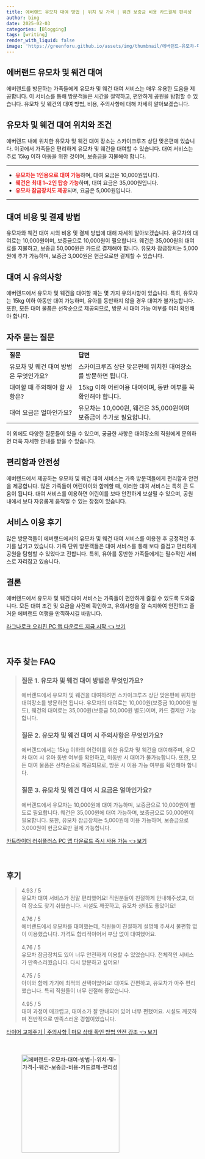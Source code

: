```yaml
---
title: 에버랜드 유모차 대여 방법 | 위치 및 가격 | 웨건 보증금 비용 카드결제 편리성
author: bing
date: 2025-02-03
categories: [Blogging]
tags: [writing]
render_with_liquid: false
image: 'https://greenforu.github.io/assets/img/thumbnail/에버랜드-유모차-대여-방법-|-위치-및-가격-|-웨건-보증금-비용-카드결제-편리성.webp'
---
```



<h2 id='에버랜드_유모차_웨건_대여'>에버랜드 유모차 및 웨건 대여</h2>

<p>에버랜드를 방문하는 가족들에게 유모차 및 웨건 대여 서비스는 매우 유용한 도움을 제공합니다. 이 서비스를 통해 방문객들은 시간을 절약하고, 편안하게 공원을 탐험할 수 있습니다. 유모차 및 웨건의 대여 방법, 비용, 주의사항에 대해 자세히 알아보겠습니다.</p>

<h2 id='대여_위치와_조건'>유모차 및 웨건 대여 위치와 조건</h2>

<p>에버랜드 내에 위치한 유모차 및 웨건 대여 장소는 스카이크루즈 상단 맞은편에 있습니다. 이곳에서 가족들은 편리하게 유모차 및 웨건을 대여할 수 있습니다. 대여 서비스는 주로 15kg 이하 아동을 위한 것이며, 보증금을 지불해야 합니다. </p>

<hr />

<ul>
    <li><b><span style="color: #ee2323;">유모차는 1인용으로 대여 가능</span></b>하며, 대여 요금은 10,000원입니다.</li>
    <li><b><span style="color: #ee2323;">웨건은 최대 1~2인 탑승 가능</span></b>하며, 대여 요금은 35,000원입니다.</li>
    <li><b><span style="color: #ee2323;">유모차 잠금장치도 제공</span></b>되며, 요금은 5,000원입니다.</li>
</ul>

<hr />

<h2 id='대여_비용_및_결제'>대여 비용 및 결제 방법</h2>

<p>유모차와 웨건 대여 시의 비용 및 결제 방법에 대해 자세히 알아보겠습니다. 유모차의 대여료는 10,000원이며, 보증금으로 10,000원이 필요합니다. 웨건은 35,000원의 대여료를 지불하고, 보증금 50,000원은 카드로 결제해야 합니다. 유모차 잠금장치는 5,000원에 추가 가능하며, 보증금 3,000원은 현금으로만 결제할 수 있습니다.</p>

<h2 id='대여_시_유의사항'>대여 시 유의사항</h2>

<p>에버랜드에서 유모차 및 웨건을 대여할 때는 몇 가지 유의사항이 있습니다. 특히, 유모차는 15kg 이하 아동만 대여 가능하며, 유아를 동반하지 않을 경우 대여가 불가능합니다. 또한, 모든 대여 물품은 선착순으로 제공되므로, 방문 시 대여 가능 여부를 미리 확인해야 합니다.</p>

<h2 id='자주_묻는_질문'>자주 묻는 질문</h2>

<table>
    <tr>
        <td><b>질문</b></td>
        <td><b>답변</b></td>
    </tr>
    <tr>
        <td>유모차 및 웨건 대여 방법은 무엇인가요?</td>
        <td>스카이크루즈 상단 맞은편에 위치한 대여장소를 방문하면 됩니다.</td>
    </tr>
    <tr>
        <td>대여할 때 주의해야 할 사항은?</td>
        <td>15kg 이하 어린이용 대여이며, 동반 여부를 꼭 확인해야 합니다.</td>
    </tr>
    <tr>
        <td>대여 요금은 얼마인가요?</td>
        <td>유모차는 10,000원, 웨건은 35,000원이며 보증금이 추가로 필요합니다.</td>
    </tr>
</table>

<p>이 외에도 다양한 질문들이 있을 수 있으며, 궁금한 사항은 대여장소의 직원에게 문의하면 더욱 자세한 안내를 받을 수 있습니다.</p>

<h2 id='편리함과안전성'>편리함과 안전성</h2>

<p>에버랜드에서 제공하는 유모차 및 웨건 대여 서비스는 가족 방문객들에게 편리함과 안전을 제공합니다. 많은 가족들이 어린아이와 함께할 때, 이러한 대여 서비스는 특히 큰 도움이 됩니다. 대여 서비스를 이용하면 어린이를 보다 안전하게 보살필 수 있으며, 공원 내에서 보다 자유롭게 움직일 수 있는 장점이 있습니다.</p>

<h2 id='서비스_이용_후기'>서비스 이용 후기</h2>

<p>많은 방문객들이 에버랜드에서의 유모차 및 웨건 대여 서비스를 이용한 후 긍정적인 후기를 남기고 있습니다. 가족 단위 방문객들은 대여 서비스를 통해 보다 즐겁고 편리하게 공원을 탐험할 수 있었다고 전합니다. 특히, 유아를 동반한 가족들에게는 필수적인 서비스로 자리잡고 있습니다.</p>

<h2 id='결론'>결론</h2>

<p>에버랜드에서 유모차 및 웨건 대여 서비스는 가족들이 편안하게 즐길 수 있도록 도와줍니다. 모든 대여 조건 및 요금을 사전에 확인하고, 유의사항을 잘 숙지하여 안전하고 즐거운 에버랜드 여행을 만끽하시길 바랍니다.</p>


<p><a class="click-button" title="라그나로크 오리진 PC 앱 다운로드 지금 시작" href="https://greenforu.github.io/posts/%EB%9D%BC%EA%B7%B8%EB%82%98%EB%A1%9C%ED%81%AC-%EC%98%A4%EB%A6%AC%EC%A7%84-PC-%EC%95%B1-%EB%8B%A4%EC%9A%B4%EB%A1%9C%EB%93%9C-%EC%A7%80%EA%B8%88-%EC%8B%9C%EC%9E%91/" rel="dofollow">라그나로크 오리진 PC 앱 다운로드 지금 시작 👈 보기</a></p><br>
<h2 id='자주_찾는_FAQ'>자주 찾는 FAQ</h2>
<div itemscope="" itemtype="https://schema.org/FAQPage">
<blockquote>
<div itemscope="" itemprop="mainEntity" itemtype="https://schema.org/Question">
<h3 itemprop="name">질문 1. 유모차 및 웨건 대여 방법은 무엇인가요?</h3>
<div itemscope="" itemprop="acceptedAnswer" itemtype="https://schema.org/Answer">
<span itemprop="text">
<p>에버랜드에서 유모차 및 웨건을 대여하려면 스카이크루즈 상단 맞은편에 위치한 대여장소를 방문하면 됩니다. 유모차의 대여료는 10,000원(보증금 10,000원 별도), 웨건의 대여료는 35,000원(보증금 50,000원 별도)이며, 카드 결제만 가능합니다.</p>
</span>
</div>
</div>
<div itemscope="" itemprop="mainEntity" itemtype="https://schema.org/Question">
<h3 itemprop="name">질문 2. 유모차 및 웨건 대여 시 주의사항은 무엇인가요?</h3>
<div itemscope="" itemprop="acceptedAnswer" itemtype="https://schema.org/Answer">
<span itemprop="text">
<p>에버랜드에서는 15kg 이하의 어린이를 위한 유모차 및 웨건을 대여해주며, 유모차 대여 시 유아 동반 여부를 확인하고, 미동반 시 대여가 불가능합니다. 또한, 모든 대여 물품은 선착순으로 제공되므로, 방문 시 이용 가능 여부를 확인해야 합니다.</p>
</span>
</div>
</div>
<div itemscope="" itemprop="mainEntity" itemtype="https://schema.org/Question">
<h3 itemprop="name">질문 3. 유모차 및 웨건 대여 시 요금은 얼마인가요?</h3>
<div itemscope="" itemprop="acceptedAnswer" itemtype="https://schema.org/Answer">
<span itemprop="text">
<p>에버랜드에서 유모차는 10,000원에 대여 가능하며, 보증금으로 10,000원이 별도로 필요합니다. 웨건은 35,000원에 대여 가능하며, 보증금으로 50,000원이 필요합니다. 또한, 유모차 잠금장치는 5,000원에 이용 가능하며, 보증금으로 3,000원이 현금으로만 결제 가능합니다.</p>
</span>
</div>
</div>
</blockquote>
</div>
<p><a class="click-button" title="카트라이더 러쉬플러스 PC 앱 다운로드 즉시 사용 가능" href="https://greenforu.github.io/posts/%EC%B9%B4%ED%8A%B8%EB%9D%BC%EC%9D%B4%EB%8D%94-%EB%9F%AC%EC%89%AC%ED%94%8C%EB%9F%AC%EC%8A%A4-PC-%EC%95%B1-%EB%8B%A4%EC%9A%B4%EB%A1%9C%EB%93%9C-%EC%A6%89%EC%8B%9C-%EC%82%AC%EC%9A%A9-%EA%B0%80%EB%8A%A5/" rel="dofollow">카트라이더 러쉬플러스 PC 앱 다운로드 즉시 사용 가능 👈 보기</a></p><br>
<h2 id='후기'>후기</h2>
<div itemscope itemtype="https://schema.org/Product">
  <blockquote>
  <div itemprop="review" itemscope itemtype="https://schema.org/Review">
      <div itemprop="reviewRating" itemscope itemtype="https://schema.org/Rating"> <span itemprop="ratingValue">4.93</span> / <span itemprop="bestRating">5</span> </div>
      <span itemprop="reviewBody">유모차 대여 서비스가 정말 편리했어요! 직원분들이 친절하게 안내해주셨고, 대여 장소도 찾기 쉬웠습니다. 시설도 깨끗하고, 유모차 상태도 좋았어요!</span>
  </div>
  <br>
  <div itemprop="review" itemscope itemtype="https://schema.org/Review">
      <div itemprop="reviewRating" itemscope itemtype="https://schema.org/Rating"> <span itemprop="ratingValue">4.76</span> / <span itemprop="bestRating">5</span> </div>
      <span itemprop="reviewBody">에버랜드에서 유모차를 대여했는데, 직원들이 친절하게 설명해 주셔서 불편함 없이 이용했습니다. 가격도 합리적이어서 부담 없이 대여했어요.</span>
  </div>
  <br>
  <div itemprop="review" itemscope itemtype="https://schema.org/Review">
      <div itemprop="reviewRating" itemscope itemtype="https://schema.org/Rating"> <span itemprop="ratingValue">4.76</span> / <span itemprop="bestRating">5</span> </div>
      <span itemprop="reviewBody">유모차 잠금장치도 있어 너무 안전하게 이용할 수 있었습니다. 전체적인 서비스가 만족스러웠습니다. 다시 방문하고 싶어요!</span>
  </div>
  <br>
  <div itemprop="review" itemscope itemtype="https://schema.org/Review">
      <div itemprop="reviewRating" itemscope itemtype="https://schema.org/Rating"> <span itemprop="ratingValue">4.75</span> / <span itemprop="bestRating">5</span> </div>
      <span itemprop="reviewBody">아이와 함께 가기에 최적의 선택이었어요! 대여도 간편하고, 유모차가 아주 편리했습니다. 특히 직원들이 너무 친절해 좋았습니다.</span>
  </div>
  <br>
  <div itemprop="review" itemscope itemtype="https://schema.org/Review">
      <div itemprop="reviewRating" itemscope itemtype="https://schema.org/Rating"> <span itemprop="ratingValue">4.95</span> / <span itemprop="bestRating">5</span> </div>
      <span itemprop="reviewBody">대여 과정이 매끄럽고, 대여소가 잘 안내되어 있어 너무 편했어요. 시설도 깨끗하며 전반적으로 만족스러운 경험이었습니다.</span>
  </div>
  </blockquote>
</div>
<p><a class="click-button" title="타이어 교체주기 | 주의사항 | 마모 상태 확인 방법 안전 강조" href="https://greenforu.github.io/posts/%ED%83%80%EC%9D%B4%EC%96%B4-%EA%B5%90%EC%B2%B4%EC%A3%BC%EA%B8%B0-%EC%A3%BC%EC%9D%98%EC%82%AC%ED%95%AD-%EB%A7%88%EB%AA%A8-%EC%83%81%ED%83%9C-%ED%99%95%EC%9D%B8-%EB%B0%A9%EB%B2%95-%EC%95%88%EC%A0%84-%EA%B0%95%EC%A1%B0/" rel="dofollow">타이어 교체주기 | 주의사항 | 마모 상태 확인 방법 안전 강조 👈 보기</a></p><br>
<figure class="image"><img src="https://greenforu.github.io/assets/img/thumbnail/에버랜드-유모차-대여-방법-|-위치-및-가격-|-웨건-보증금-비용-카드결제-편리성.webp" alt="에버랜드-유모차-대여-방법-|-위치-및-가격-|-웨건-보증금-비용-카드결제-편리성" width="256" height="256"></figure>